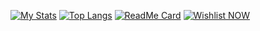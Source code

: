 [![My Stats](https://github-readme-stats.vercel.app/api?username=Just-a-Unity-Dev&show_icons=true&theme=radical)](https://github.com/Just-a-Unity-Dev/glizard-code/)
[![Top Langs](https://github-readme-stats.vercel.app/api/top-langs/?username=Just-a-Unity-Dev&layout=compact)](https://github.com/Just-a-Unity-Dev/glizard-code/)
[![ReadMe Card](https://github-readme-stats.vercel.app/api/pin/?username=Just-a-Unity-Dev&repo=glizard-code)](https://github.com/Just-a-Unity-Dev/glizard-code/)
[![Wishlist NOW](https://store.steampowered.com/widget/954850/t=Wishlist%20KSP2%2C%20please)](https://store.steampowered.com/app/954850/Kerbal_Space_Program_2/)
